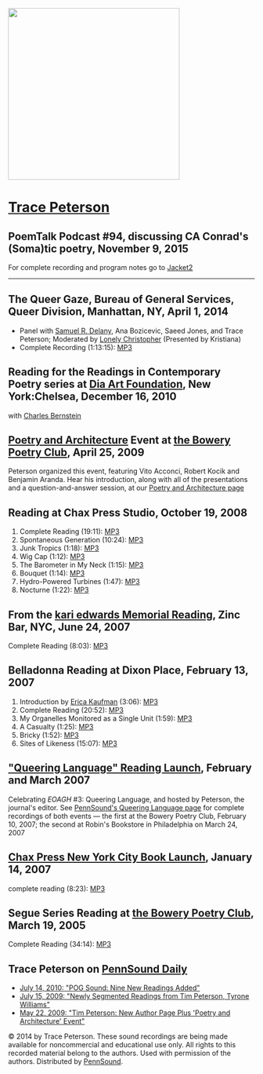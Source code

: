 <img src="http://media.sas.upenn.edu/pennsound/misc/Images/Trace-Peterson.jpg" width="350" />  

[Trace Peterson](http://epc.buffalo.edu/authors/peterson/)
==========================================================

PoemTalk Podcast \#94, discussing CA Conrad's (Soma)tic poetry, November 9, 2015
--------------------------------------------------------------------------------

For complete recording and program notes go to [Jacket2](https://jacket2.org/podcasts/no-spell-broken-poemtalk-94-0)

------------------------------------------------------------------------

The Queer Gaze, Bureau of General Services, Queer Division, Manhattan, NY, April 1, 2014
----------------------------------------------------------------------------------------

-   Panel with [Samuel R. Delany](Delany.php), Ana Bozicevic, Saeed Jones, and Trace Peterson; Moderated by [Lonely Christopher](Christopher.php) (Presented by Kristiana)
-   Complete Recording (1:13:15): [MP3](https://media.sas.upenn.edu/pennsound/authors/Christopher/Queer-Gaze_NY-Queer-Division_05-01-2014.mp3)


Reading for the Readings in Contemporary Poetry series at [Dia Art Foundation](http://writing.upenn.edu/pennsound/x/Dia.php), New York:Chelsea, December 16, 2010
-----------------------------------------------------------------------------------------------------------------------------------------------------------------

with [Charles Bernstein](http://writing.upenn.edu/pennsound/x/Dia#12-16-10)

[Poetry and Architecture](Poetry-and-Architecture.php) Event at [the Bowery Poetry Club](Segue-BPC.html), April 25, 2009
------------------------------------------------------------------------------------------------------------------------

Peterson organized this event, featuring Vito Acconci, Robert Kocik and Benjamin Aranda. Hear his introduction, along with all of the presentations and a question-and-answer session, at our [Poetry and Architecture page](Poetry-and-Architecture.php)

Reading at Chax Press Studio, October 19, 2008
----------------------------------------------

1.  Complete Reading (19:11): [MP3](http://media.sas.upenn.edu/pennsound/authors/Peterson/Chax-Press-Studios/Peterson-Tim_01_Complete-Reading_Chax-Press-Studios_10-19-08.mp3)
2.  Spontaneous Generation (10:24): [MP3](http://media.sas.upenn.edu/pennsound/authors/Peterson/Chax-Press-Studios/Peterson-Tim_02_Spontaneous-Generation_Chax-Press-Studios_10-19-08.mp3)
3.  Junk Tropics (1:18): [MP3](http://media.sas.upenn.edu/pennsound/authors/Peterson/Chax-Press-Studios/Peterson-Tim_03_Junk-Tropics_Chax-Press-Studios_10-19-08.mp3)
4.  Wig Cap (1:12): [MP3](http://media.sas.upenn.edu/pennsound/authors/Peterson/Chax-Press-Studios/Peterson-Tim_04_Wig-Cap_Chax-Press-Studios_10-19-08.mp3)
5.  The Barometer in My Neck (1:15): [MP3](http://media.sas.upenn.edu/pennsound/authors/Peterson/Chax-Press-Studios/Peterson-Tim_05_The-Barometer-in-My-Neck_Chax-Press-Studios_10-19-08.mp3)
6.  Bouquet (1:14): [MP3](http://media.sas.upenn.edu/pennsound/authors/Peterson/Chax-Press-Studios/Peterson-Tim_06_Bouquet_Chax-Press-Studios_10-19-08.mp3)
7.  Hydro-Powered Turbines (1:47): [MP3](http://media.sas.upenn.edu/pennsound/authors/Peterson/Chax-Press-Studios/Peterson-Tim_07_Hydro-powered-Turbines_Chax-Press-Studios_10-19-08.mp3)
8.  Nocturne (1:22): [MP3](http://media.sas.upenn.edu/pennsound/authors/Peterson/Chax-Press-Studios/Peterson-Tim_08_Nocturne_Chax-Press-Studios_10-19-08.mp3)

From the [kari edwards Memorial Reading](Kari-Edwards-Memorial.html), Zinc Bar, NYC, June 24, 2007
--------------------------------------------------------------------------------------------------

Complete Reading (8:03): [MP3](http://media.sas.upenn.edu/pennsound/groups/Kari-Edwards/Peterson-Tim_12_Kari-Edwards-Memorial_NY_6-24-07.mp3)

Belladonna Reading at Dixon Place, February 13, 2007
----------------------------------------------------

1.  Introduction by [Erica Kaufman](Kaufman.html) (3:06): [MP3](http://media.sas.upenn.edu/pennsound/authors/Peterson/Belladonna-2007/Peterson-Tim_01_Kaufman-Intro_Belladonna-Reading_Dixon-Place_2-13-07.mp3.mp3)
2.  Complete Reading (20:52): [MP3](http://media.sas.upenn.edu/pennsound/authors/Peterson/Belladonna-2007/Peterson-Tim_02_Complete-Reading_Belladonna-Reading_Dixon-Place_2-13-07.mp3)
3.  My Organelles Monitored as a Single Unit (1:59): [MP3](http://media.sas.upenn.edu/pennsound/authors/Peterson/Belladonna-2007/Peterson-Tim_03_My-Organelles-Monitored-as-a-Single-Unit_Belladonna-Reading_Dixon-Place_2-13-07.mp3)
4.  A Casualty (1:25): [MP3](http://media.sas.upenn.edu/pennsound/authors/Peterson/Belladonna-2007/Peterson-Tim_04_A-Casualty_Belladonna-Reading_Dixon-Place_2-13-07.mp3)
5.  Bricky (1:52): [MP3](http://media.sas.upenn.edu/pennsound/authors/Peterson/Belladonna-2007/Peterson-Tim_05_Bricky_Belladonna-Reading_Dixon-Place_2-13-07.mp3)
6.  Sites of Likeness (15:07): [MP3](http://media.sas.upenn.edu/pennsound/authors/Peterson/Belladonna-2007/Peterson-Tim_06_Sites-of-Likeness_Belladonna-Reading_Dixon-Place_2-13-07.mp3)

["Queering Language" Reading Launch](Queering-Language.html), February and March 2007
-------------------------------------------------------------------------------------

Celebrating *EOAGH* \#3: Queering Language, and hosted by Peterson, the journal's editor. See [PennSound's Queering Language page](Queering-Language.html) for complete recordings of both events — the first at the Bowery Poetry Club, February 10, 2007; the second at Robin's Bookstore in Philadelphia on March 24, 2007


[Chax Press New York City Book Launch](Chax-NYC.html), January 14, 2007
-----------------------------------------------------------------------

complete reading (8:23): [MP3](http://media.sas.upenn.edu/pennsound/groups/Chax/NYC-07/Peterson-Tim_Complete-Reading_Chax-Press-Poets_Bowery-Poetry_NYC_1-14-07.mp3)

Segue Series Reading at [the Bowery Poetry Club](Segue-BPC.html), March 19, 2005
--------------------------------------------------------------------------------

Complete Reading (34:14): [MP3](http://media.sas.upenn.edu/pennsound/authors/Peterson/Peterson-Tim_Segue_NY_3-19-05.mp3)

Trace Peterson on [PennSound Daily](http://writing.upenn.edu/pennsound/daily)
-----------------------------------------------------------------------------

-   [July 14, 2010: "POG Sound: Nine New Readings Added"](http://writing.upenn.edu/pennsound/daily/201007.php#14_18:55)
-   [July 15, 2009: "Newly Segmented Readings from Tim Peterson, Tyrone Williams"](http://writing.upenn.edu/pennsound/daily/200907.php#15_16:16)
-   [May 22, 2009: "Tim Peterson: New Author Page Plus 'Poetry and Architecture' Event"](http://writing.upenn.edu/pennsound/daily/200905.php#22_16:45)

© 2014 by Trace Peterson. These sound recordings are being made available for noncommercial and
educational use only. All rights to this recorded material belong to the authors. Used with permission of the authors.
Distributed by [PennSound](http://writing.upenn.edu/pennsound).
